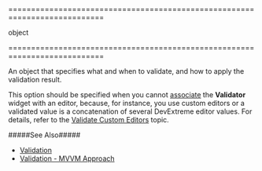 <!--**
/*-------------------------------------------
    Auto-generated file. Do not modify.
-------------------------------------------

**-->
===========================================================================
<!--type-->object<!--/type-->
===========================================================================

<!--shortDescription-->
An object that specifies what and when to validate, and how to apply the validation result.
<!--/shortDescription-->

<!--fullDescription-->
This option should be specified when you cannot [associate](/Documentation/Guide/Widgets/Common/UI_Widgets/Validation/#Associate_Editor_with_Validator) the **Validator** widget with an editor, because, for instance, you use custom editors or a validated value is a concatenation of several DevExtreme editor values. For details, refer to the [Validate Custom Editors](/Documentation/Guide/Widgets/Common/UI_Widgets/Validation/#Validate_Custom_Editors) topic.

#####See Also#####
- [Validation](/Documentation/Guide/Widgets/Common/UI_Widgets/Validation/)
- [Validation - MVVM Approach](/Documentation/Guide/Widgets/Common/UI_Widgets/Validation_-_MVVM_Approach/#Validation_-_MVVM_Approach)

<!--/fullDescription-->